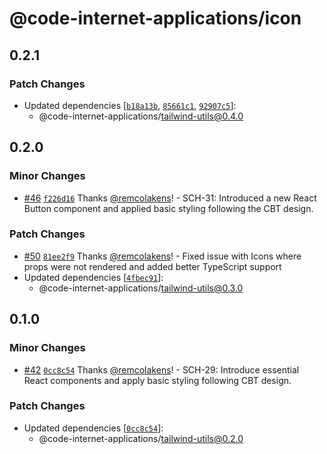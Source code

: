 # @code-internet-applications/icon

## 0.2.1

### Patch Changes

- Updated dependencies
  [[`b18a13b`](https://github.com/code-internet-applications/cbt-hydrogen/commit/b18a13bd0b95bdb9fb8bf492c0ff471a0a594408),
  [`85661c1`](https://github.com/code-internet-applications/cbt-hydrogen/commit/85661c187763889d037909a68fc718b3e7280c80),
  [`92907c5`](https://github.com/code-internet-applications/cbt-hydrogen/commit/92907c5c2d639caf3e987616207a12faeabb12c7)]:
  - @code-internet-applications/tailwind-utils@0.4.0

## 0.2.0

### Minor Changes

- [#46](https://github.com/code-internet-applications/cbt-hydrogen/pull/46)
  [`f226d16`](https://github.com/code-internet-applications/cbt-hydrogen/commit/f226d1647339adaf7c7752f0eaf17f9f4e099624)
  Thanks [@remcolakens](https://github.com/remcolakens)! - SCH-31: Introduced a
  new React Button component and applied basic styling following the CBT design.

### Patch Changes

- [#50](https://github.com/code-internet-applications/cbt-hydrogen/pull/50)
  [`81ee2f9`](https://github.com/code-internet-applications/cbt-hydrogen/commit/81ee2f9e4e5caf8c78015b66b522fb686c14541e)
  Thanks [@remcolakens](https://github.com/remcolakens)! - Fixed issue with
  Icons where props were not rendered and added better TypeScript support
- Updated dependencies
  [[`4fbec91`](https://github.com/code-internet-applications/cbt-hydrogen/commit/4fbec9159ed266724d0e01ab92da3b76218d381e)]:
  - @code-internet-applications/tailwind-utils@0.3.0

## 0.1.0

### Minor Changes

- [#42](https://github.com/code-internet-applications/cbt-hydrogen/pull/42)
  [`0cc8c54`](https://github.com/code-internet-applications/cbt-hydrogen/commit/0cc8c54ae980b2d14650f6f179090828ecd7876a)
  Thanks [@remcolakens](https://github.com/remcolakens)! - SCH-29: Introduce
  essential React components and apply basic styling following CBT design.

### Patch Changes

- Updated dependencies
  [[`0cc8c54`](https://github.com/code-internet-applications/cbt-hydrogen/commit/0cc8c54ae980b2d14650f6f179090828ecd7876a)]:
  - @code-internet-applications/tailwind-utils@0.2.0
